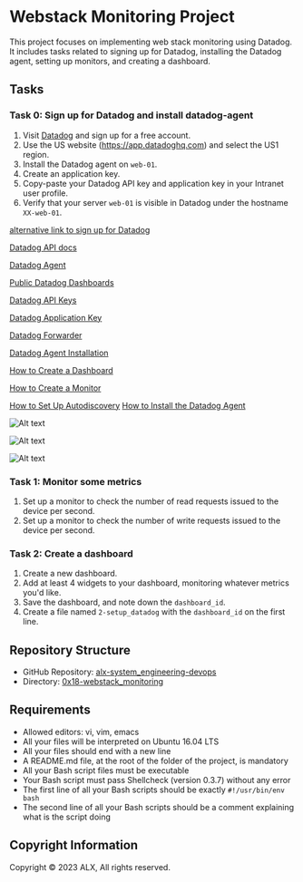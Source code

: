 # Webstack Monitoring Project

This project focuses on implementing web stack monitoring using Datadog. It includes tasks related to signing up for Datadog, installing the Datadog agent, setting up monitors, and creating a dashboard.


## Tasks

### Task 0: Sign up for Datadog and install datadog-agent
1. Visit [Datadog](https://www.datadoghq.com/) and sign up for a free account.
2. Use the US website (https://app.datadoghq.com) and select the US1 region.
3. Install the Datadog agent on `web-01`.
4. Create an application key.
5. Copy-paste your Datadog API key and application key in your Intranet user profile.
6. Verify that your server `web-01` is visible in Datadog under the hostname `XX-web-01`.

[alternative link to sign up for Datadog](https://www.datadoghq.eu/)

[Datadog API docs](https://docs.datadoghq.com/api/?lang=python)

[Datadog Agent](https://docs.datadoghq.com/agent/)

[Public Datadog Dashboards](https://www.datadoghq.com/dashboards/)

[Datadog API Keys](https://app.datadoghq.com/account/settings#api)

[Datadog Application Key](https://app.datadoghq.com/account/settings#api)

[Datadog Forwarder](https://docs.datadoghq.com/logs/log_collection/?tab=forwarders)

[Datadog Agent Installation](https://docs.datadoghq.com/agent/basic_agent_usage/ubuntu/?tab=agentv6)

[How to Create a Dashboard](https://docs.datadoghq.com/dashboards/)

[How to Create a Monitor](https://docs.datadoghq.com/monitors/)

[How to Set Up Autodiscovery](https://docs.datadoghq.com/agent/autodiscovery/?tab=standard)
[How to Install the Datadog Agent](https://docs.datadoghq.com/agent/basic_agent_usage/ubuntu/?tab=agentv6)

![Alt text](https://s3.amazonaws.com/intranet-projects-files/holbertonschool-sysadmin_devops/314/WIxXad8.png)
 
![Alt text](https://s3.amazonaws.com/intranet-projects-files/holbertonschool-sysadmin_devops/314/82VsYEC.png)

![Alt text](https://s3.amazonaws.com/alx-intranet.hbtn.io/uploads/medias/2019/6/6a4551974aadc181e97a.png?X-Amz-Algorithm=AWS4-HMAC-SHA256&X-Amz-Credential=AKIARDDGGGOUSBVO6H7D%2F20231109%2Fus-east-1%2Fs3%2Faws4_request&X-Amz-Date=20231109T105218Z&X-Amz-Expires=86400&X-Amz-SignedHeaders=host&X-Amz-Signature=67f2a40f0298eab84ac3ff45ac20d0c9850ec31d64f784266162b427607bc1bf)
### Task 1: Monitor some metrics
1. Set up a monitor to check the number of read requests issued to the device per second.
2. Set up a monitor to check the number of write requests issued to the device per second.

### Task 2: Create a dashboard
1. Create a new dashboard.
2. Add at least 4 widgets to your dashboard, monitoring whatever metrics you'd like.
3. Save the dashboard, and note down the `dashboard_id`.
4. Create a file named `2-setup_datadog` with the `dashboard_id` on the first line.

## Repository Structure

- GitHub Repository: [alx-system_engineering-devops](link-to-repo)
- Directory: [0x18-webstack_monitoring](link-to-directory)

## Requirements

- Allowed editors: vi, vim, emacs
- All your files will be interpreted on Ubuntu 16.04 LTS
- All your files should end with a new line
- A README.md file, at the root of the folder of the project, is mandatory
- All your Bash script files must be executable
- Your Bash script must pass Shellcheck (version 0.3.7) without any error
- The first line of all your Bash scripts should be exactly `#!/usr/bin/env bash`
- The second line of all your Bash scripts should be a comment explaining what is the script doing

## Copyright Information

Copyright © 2023 ALX, All rights reserved.

